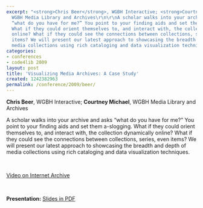 ```yaml
---
excerpt: "<strong>Chris Beer</strong>, WGBH Interactive; <strong>Courtney Michael</strong>,
  WGBH Media Library and Archives\r\n\r\nA scholar walks into your archive and asks
  “what do you have for me?” You point to your finding aids and set them a-slogging.
  What if they could orient themselves to, and interact with, the collection dynamically
  online? What if they could see the connections between collections, series, even
  items? We will present our latest approach to showcasing the breadth and depth of
  media collections using rich cataloging and data visualization techniques.\r\n<p>&nbsp;</p>"
categories:
- conferences
- code4lib 2009
layout: post
title: 'Visualizing Media Archives: A Case Study'
created: 1242382963
permalink: /conference/2009/beer/
---
```

<strong>Chris Beer</strong>, WGBH Interactive; <strong>Courtney Michael</strong>, WGBH Media Library and Archives

A scholar walks into your archive and asks “what do you have for me?” You point to your finding aids and set them a-slogging. What if they could orient themselves to, and interact with, the collection dynamically online? What if they could see the connections between collections, series, even items? We will present our latest approach to showcasing the breadth and depth of media collections using rich cataloging and data visualization techniques.

<p>&nbsp;</p>

<a href="http://www.archive.org/details/Code4lib2009VisualizingMediaArchivesACaseStudy">Video on Internet Archive</a>

<p>&nbsp;</p>

<strong>Presentation:</strong>
<a href="http://code4lib.org/files/c4l09-VisualizingMediaArchives.pdf" target="_blank">Slides in PDF</a>
